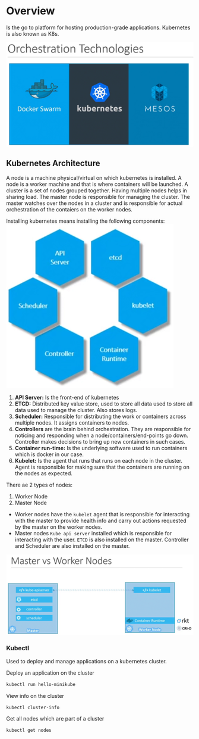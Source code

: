# Overview
Is the go to platform for hosting production-grade applications. Kubernetes is also known as K8s.

![alt text](image.png)

## Kubernetes Architecture
A node is a machine physical/virtual on which kubernetes is installed. A node is a worker machine and that is where containers will be launched. A cluster is a set of nodes grouped together. Having multiple nodes helps in sharing load. The master node is responsible for managing the cluster. The master watches over the nodes in a cluster and is responsible for actual orchestration of the contaiers on the worker nodes.

Installing kubernetes means installing the following components:
![alt text](image-1.png)

1. **API Server:** Is the front-end of kubernetes
2. **ETCD:** Distributed key value store, used to store all data used to store all data used to manage the cluster. Also stores logs.
3. **Scheduler:** Responsible for distributing the work or containers across multiple nodes. It assigns containers to nodes.
4. **Controllers** are the brain behind orchestration. They are responsible for noticing and responding when a node/containers/end-points go down. Controller makes decisions to bring up new containers in such cases.
5. **Container run-time:** Is the underlying software used to run containers which is docker in our case.
6. **Kubelet:** Is the agent that runs that runs on each node in the cluster. Agent is responsible for making sure that the containers are running on the nodes as expected.


There ae 2 types of nodes:
1. Worker Node 
2. Master Node

- Worker nodes have the `kubelet` agent that is responsible for interacting with the master to provide health info and carry out actions requested by the master on the worker nodes.
- Master nodes `Kube api server` installed which is responsible for interacting with the user. `ETCD` is also installed on the master. Controller and Scheduler are also installed on the master.

![alt text](image-2.png)

### Kubectl
Used to deploy and manage applications on a kubernetes cluster.

Deploy an application on the cluster
```bash
kubectl run hello-minikube
```

View info on the cluster
```bash
kubectl cluster-info
```

Get all nodes which are part of a cluster
```bash
kubectl get nodes
```
